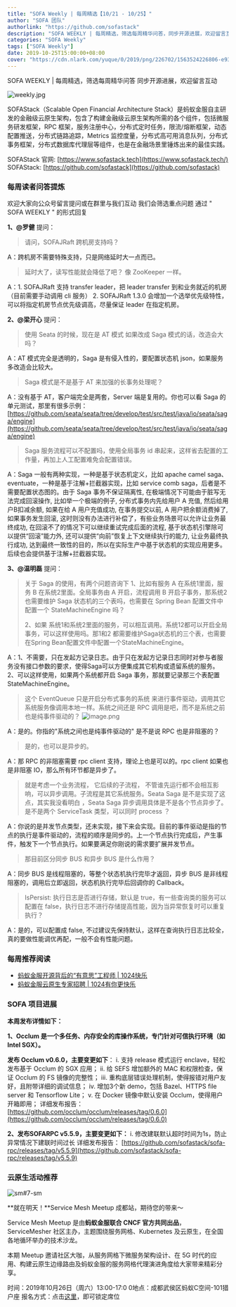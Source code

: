 ```yaml
---
title: "SOFA Weekly | 每周精选【10/21 - 10/25】"
author: "SOFA 团队"
authorlink: "https://github.com/sofastack"
description: "SOFA WEEKLY | 每周精选，筛选每周精华问答，同步开源进展，欢迎留言互动。"
categories: "SOFA Weekly"
tags: ["SOFA Weekly"]
date: 2019-10-25T15:00:00+08:00
cover: "https://cdn.nlark.com/yuque/0/2019/png/226702/1563524226806-e93607a3-1b77-4ca2-8c3c-0384ab966154.png"
---
```


SOFA WEEKLY | 每周精选，筛选每周精华问答
同步开源进展，欢迎留言互动

![weekly.jpg](https://cdn.nlark.com/yuque/0/2019/jpeg/226702/1562925824761-fc720f21-9622-437b-a783-0b0729eda119.jpeg)

SOFAStack（Scalable Open Financial Architecture Stack）是蚂蚁金服自主研发的金融级云原生架构，包含了构建金融级云原生架构所需的各个组件，包括微服务研发框架，RPC 框架，服务注册中心，分布式定时任务，限流/熔断框架，动态配置推送，分布式链路追踪，Metrics 监控度量，分布式高可用消息队列，分布式事务框架，分布式数据库代理层等组件，也是在金融场景里锤炼出来的最佳实践。

SOFAStack 官网: [https://www.sofastack.tech](https://www.sofastack.tech/)
SOFAStack: [https://github.com/sofastack](https://github.com/sofastack)

### 每周读者问答提炼

欢迎大家向公众号留言提问或在群里与我们互动
我们会筛选重点问题
通过 " SOFA WEEKLY " 的形式回复

**1、@罗健** 提问：

> 请问，SOFAJRaft 跨机房支持吗？

A：跨机房不需要特殊支持，只是网络延时大一点而已。

> 延时大了，读写性能就会降低了吧？ 像 ZooKeeper 一样。

A：1. SOFAJRaft 支持 transfer leader，把 leader transfer 到和业务就近的机房（目前需要手动调用 cli 服务） 2. SOFAJRaft 1.3.0 会增加一个选举优先级特性，可以将指定机房节点优先级调高，尽量保证 leader 在指定机房。

**2、@梁开心** 提问：

> 使用 Seata 的时候，现在是 AT 模式 如果改成 Saga 模式的话，改造会大吗？

A：AT 模式完全是透明的，Saga 是有侵入性的，要配置状态机 json，如果服务多改造会比较大。

> Saga 模式是不是基于 AT 来加强的长事务处理呢？

A：没有基于 AT，客户端完全是两套，Server 端是复用的。你也可以看 Saga 的单元测试，那里有很多示例：[https://github.com/seata/seata/tree/develop/test/src/test/java/io/seata/saga/engine](https://github.com/seata/seata/tree/develop/test/src/test/java/io/seata/saga/engine)

> Saga 服务流程可以不配置吗，使用全局事务 id 串起来，这样省去配置的工作量，再加上人工配置难免会配置错误。

A：Saga 一般有两种实现，一种是基于状态机定义，比如 apache camel saga、eventuate，一种是基于注解+拦截器实现，比如 service comb saga，后者是不需要配置状态图的。由于 Saga 事务不保证隔离性, 在极端情况下可能由于脏写无法完成回滚操作, 比如举一个极端的例子, 分布式事务内先给用户 A 充值, 然后给用户B扣减余额, 如果在给 A 用户充值成功, 在事务提交以前, A 用户把余额消费掉了, 如果事务发生回滚, 这时则没有办法进行补偿了，有些业务场景可以允许让业务最终成功, 在回滚不了的情况下可以继续重试完成后面的流程, 基于状态机引擎除可以提供“回滚”能力外, 还可以提供“向前”恢复上下文继续执行的能力, 让业务最终执行成功, 达到最终一致性的目的，所以在实际生产中基于状态机的实现应用更多。后续也会提供基于注解+拦截器实现。

**3、@温明磊** 提问：

> 关于 Saga 的使用，有两个问题咨询下
> 1、比如有服务 A 在系统1里面，服务 B 在系统2里面。全局事务由 A 开启，流程调用 B 开启子事务，那系统2也需要维护 Saga 状态机的三个表吗，也需要在 Spring Bean 配置文件中配置一个 StateMachineEngine 吗？
> 
> 2、如果 系统1和系统2里面的服务，可以相互调用。系统12都可以开启全局事务，可以这样使用吗。那1和2 都需要维护Saga状态机的三个表，也需要在Spring Bean配置文件中配置一个StateMachineEngine。

A：1、不需要，只在发起方记录日志。由于只在发起方记录日志同时对参与者服务没有接口参数的要求，使得Saga可以方便集成其它机构或遗留系统的服务。
2、可以这样使用，如果两个系统都开启 Saga 事务，那就要记录那三个表配置 StateMachineEngine。

> 这个 EventQueue 只是开启分布式事务的系统  来进行事件驱动，调用其它系统服务像调用本地一样。系统之间还是 RPC 调用是吧，而不是系统之前也是纯事件驱动的？
> ![image.png](https://cdn.nlark.com/yuque/0/2019/png/226702/1571986864418-51532d55-8b29-4470-b4a6-7358795fbbd6.png)

A：是的。你指的"系统之间也是纯事件驱动的" 是不是说 RPC 也是非阻塞的？

> 是的，也可以是异步的。

A：那 RPC 的非阻塞需要 rpc client 支持，理论上也是可以的。rpc client 如果也是非阻塞 IO，那么所有环节都是异步了。

> 就是考虑一个业务流程， 它后续的子流程， 不管谁先运行都不会相互影响，可以异步调用。子流程是其它系统服务。Seata Saga 是不是实现了这点，其实我没看明白 ，Seata Saga 异步调用具体是不是各个节点异步了。是不是两个 ServiceTask 类型，可以同时 process ？

A：你说的是并发节点类型，还未实现，接下来会实现。目前的事件驱动是指的节点的执行是事件驱动的，流程的顺序是同步的。上一个节点执行完成后，产生事件，触发下一个节点执行。如果要满足你刚说的需求要扩展并发节点。

> 那目前区分同步 BUS 和异步 BUS 是什么作用？

A：同步 BUS 是线程阻塞的，等整个状态机执行完毕才返回，异步 BUS 是非线程阻塞的，调用后立即返回，状态机执行完毕后回调你的 Callback。

> IsPersist: 执行日志是否进行存储，默认是 true，有一些查询类的服务可以配置在 false，执行日志不进行存储提高性能，因为当异常恢复时可以重复执行？

A：是的，可以配置成 false, 不过建议先保持默认，这样在查询执行日志比较全，真的要做性能调优再配，一般不会有性能问题。

### 每周推荐阅读

- [蚂蚁金服开源背后的“有意思”工程师 | 1024快乐](https://www.sofastack.tech/blog/ant-financial-happy-1024/)
- [蚂蚁金服云原生专家招聘 | 1024有你更快乐](http://mp.weixin.qq.com/s?__biz=MzUzMzU5Mjc1Nw==&mid=2247485512&idx=2&sn=2fb125b1bc0f363fb581538f88821782&chksm=faa0e792cdd76e84c71e7084481872e3fd53d358e0e18ad1532c5848dd5d73314bcf3055327c&scene=21)

### SOFA 项目进展

**本周发布详情如下：**

**1、Occlum 是一个多任务、内存安全的库操作系统，专门针对可信执行环境（如 Intel SGX）。**

**发布 Occlum v0.6.0，主要变更如下**：
i. 支持 release 模式运行 enclave，轻松发布基于 Occlum 的 SGX 应用；
ii. 给 SEFS 增加额外的 MAC 和权限检查，保证 Occlum 的 FS 镜像的完整性；
iii. 重构底层错误处理机制，使得报错对用户友好，且附带详细的调试信息；
iv. 增加3个新 demo，包括 Bazel、HTTPS file server 和 Tensorflow Lite；
v. 在 Docker 镜像中默认安装 Occlum，使得用户开箱即用；
详细发布报告：
[https://github.com/occlum/occlum/releases/tag/0.6.0](https://github.com/occlum/occlum/releases/tag/0.6.0)

**2、发布SOFARPC v5.5.9，主要变更如下：**
i. 修改建联默认超时时间为1s，防止异常情况下建联时间过长
详细发布报告：
[https://github.com/sofastack/sofa-rpc/releases/tag/v5.5.9](https://github.com/sofastack/sofa-rpc/releases/tag/v5.5.9)

### 云原生活动推荐

![sm#7-sm](https://cdn.nlark.com/yuque/0/2019/jpeg/226702/1571384698338-771b8dde-11f4-4967-9e3f-63ff2535ff6d.jpeg)

**就在明天！**Service Mesh Meetup 成都站，期待您的带来～

Service Mesh Meetup 是由**蚂蚁金服联合 CNCF 官方共同出品**，ServiceMesher 社区主办，主题围绕服务网格、Kubernetes 及云原生，在全国各地循环举办的技术沙龙。

本期 Meetup 邀请社区大咖，从服务网格下微服务架构设计、在 5G 时代的应用、构建云原生边缘路由及蚂蚁金服的服务网格代理演进角度给大家带来精彩分享。

时间：2019年10月26日（周六）13:00-17:0
0地点：成都武侯区蚂蚁C空间-101猎户座
报名方式：点击[这里](https://tech.antfin.com/community/activities/949)，即可锁定席位